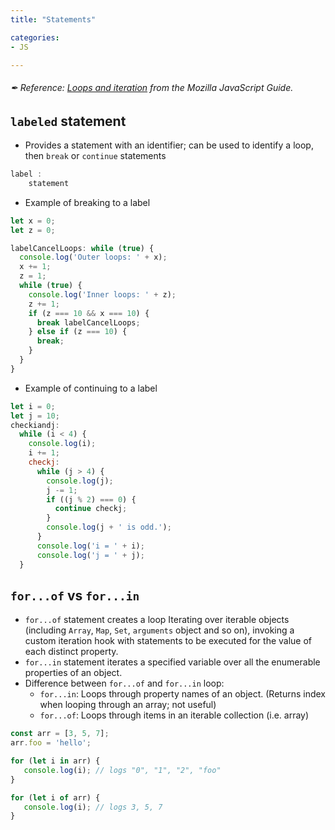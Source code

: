 ```yaml
---
title: "Statements"

categories:
- JS

---
```

###### ✒ Reference: [Loops and iteration](https://developer.mozilla.org/en-US/docs/Web/JavaScript/Guide/Loops_and_iteration) from the Mozilla JavaScript Guide.



## `labeled` statement

- Provides a statement with an identifier; can be used to identify a loop, then `break` or `continue` statements 

```javascript
label :
	statement
```
- Example of breaking to a label
```javascript
let x = 0;
let z = 0;

labelCancelLoops: while (true) {
  console.log('Outer loops: ' + x);
  x += 1;
  z = 1;
  while (true) {
    console.log('Inner loops: ' + z);
    z += 1;
    if (z === 10 && x === 10) {
      break labelCancelLoops;
    } else if (z === 10) {
      break;
    }
  }
}
```

- Example of continuing to a label

```javascript
let i = 0;
let j = 10;
checkiandj:
  while (i < 4) {
    console.log(i);
    i += 1;
    checkj:
      while (j > 4) {
        console.log(j);
        j -= 1;
        if ((j % 2) === 0) {
          continue checkj;
        }
        console.log(j + ' is odd.');
      }
      console.log('i = ' + i);
      console.log('j = ' + j);
  }
```



## `for...of` vs `for...in`

- `for...of` statement creates a loop Iterating over iterable objects (including `Array`, `Map`, `Set`, `arguments` object and so on), invoking a custom iteration hook with statements to be executed for the value of each distinct property.
- `for...in` statement iterates a specified variable over all the enumerable properties of an object.
- Difference between `for...of` and `for...in` loop:
  - `for...in`: Loops through property names of an object. (Returns index when looping through an array; not useful)
  - `for...of`: Loops through items in an iterable collection (i.e. array) 

```javascript
const arr = [3, 5, 7];
arr.foo = 'hello';

for (let i in arr) {
   console.log(i); // logs "0", "1", "2", "foo"
}

for (let i of arr) {
   console.log(i); // logs 3, 5, 7
}
```